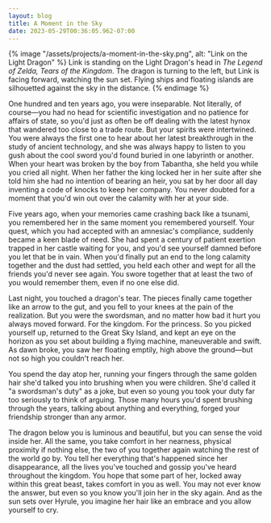 ```yaml
---
layout: blog
title: A Moment in the Sky
date: 2023-05-29T00:36:05.962-07:00
---
```


{% image "/assets/projects/a-moment-in-the-sky.png",
    alt: "Link on the Light Dragon" %}
  Link is standing on the Light Dragon's head in _The Legend of Zelda, Tears of
  the Kingdom_. The dragon is turning to the left, but Link is facing forward,
  watching the sun set. Flying ships and floating islands are silhouetted
  against the sky in the distance.
{% endimage %}

One hundred and ten years ago, you were inseparable. Not literally, of
course—you had no head for scientific investigation and no patience for affairs
of state, so you'd just as often be off dealing with the latest hynox that
wandered too close to a trade route. But your spirits were intertwined. You were
always the first one to hear about her latest breakthrough in the study of
ancient technology, and she was always happy to listen to you gush about the
cool sword you'd found buried in one labyrinth or another. When your heart was
broken by the boy from Tabantha, she held you while you cried all night. When
her father the king locked her in her suite after she told him she had no
intention of bearing an heir, you sat by her door all day inventing a code of
knocks to keep her company. You never doubted for a moment that you'd win out
over the calamity with her at your side.

Five years ago, when your memories came crashing back like a tsunami, you
remembered her in the same moment you remembered yourself. Your quest, which you
had accepted with an amnesiac's compliance, suddenly became a keen blade of
need. She had spent a century of patient exertion trapped in her castle waiting
for you, and you'd see yourself damned before you let that be in vain. When
you'd finally put an end to the long calamity together and the dust had settled,
you held each other and wept for all the friends you'd never see again. You
swore together that at least the two of you would remember them, even if no one
else did.

Last night, you touched a dragon's tear. The pieces finally came together like
an arrow to the gut, and you fell to your knees at the pain of the realization.
But you were the swordsman, and no matter how bad it hurt you always moved
forward. For the kingdom. For the princess. So you picked yourself up, returned
to the Great Sky Island, and kept an eye on the horizon as you set about
building a flying machine, maneuverable and swift. As dawn broke, you saw her
floating emptily, high above the ground—but not so high you couldn't reach her.

You spend the day atop her, running your fingers through the same golden hair
she'd talked you into brushing when you were children. She'd called it "a
swordsman's duty" as a joke, but even so young you took your duty far too
seriously to think of arguing. Those many hours you'd spent brushing through the
years, talking about anything and everything, forged your friendship stronger
than any armor.

The dragon below you is luminous and beautiful, but you can sense the void
inside her. All the same, you take comfort in her nearness, physical proximity
if nothing else, the two of you together again watching the rest of the world go
by. You tell her everything that's happened since her disappearance, all the
lives you've touched and gossip you've heard throughout the kingdom. You hope
that some part of her, locked away within this great beast, takes comfort in you
as well. You may not ever know the answer, but even so you know you'll join her
in the sky again. And as the sun sets over Hyrule, you imagine her hair like an
embrace and you allow yourself to cry.
